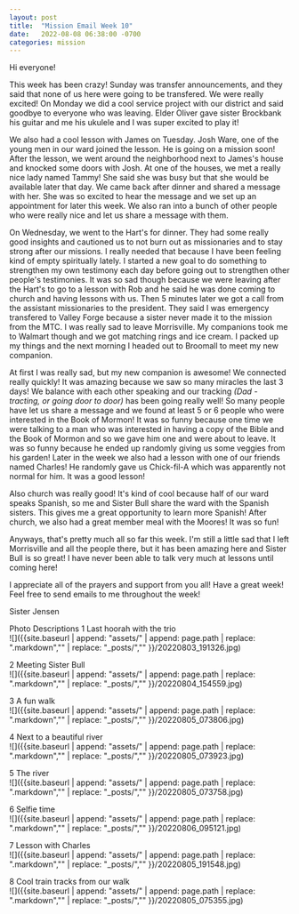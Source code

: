 ```yaml
---
layout: post
title:  "Mission Email Week 10"
date:   2022-08-08 06:38:00 -0700
categories: mission
---
```

Hi everyone!

This week has been crazy! Sunday was transfer announcements, and they said that none of us here were going to be transfered. We were really excited! On Monday we did a cool service project with our district and said goodbye to everyone who was leaving. Elder Oliver gave sister Brockbank his guitar and me his ukulele and I was super excited to play it!

We also had a cool lesson with James on Tuesday. Josh Ware, one of the young men in our ward joined the lesson. He is going on a mission soon! After the lesson, we went around the neighborhood next to James's house and knocked some doors with Josh. At one of the houses, we met a really nice lady named Tammy! She said she was busy but that she would be available later that day. We came back after dinner and shared a message with her. She was so excited to hear the message and we set up an appointment for later this week. We also ran into a bunch of other people who were really nice and let us share a message with them.

On Wednesday, we went to the Hart's for dinner. They had some really good insights and cautioned us to not burn out as missionaries and to stay strong after our missions. I really needed that because I have been feeling kind of empty spiritually lately. I started a new goal to do something to strengthen my own testimony each day before going out to strengthen other people's testimonies. It was so sad though because we were leaving after the Hart's to go to a lesson with Rob and he said he was done coming to church and having lessons with us. Then 5 minutes later we got a call from the assistant missionaries to the president. They said I was emergency transfered to Valley Forge because a sister never made it to the mission from the MTC. I was really sad to leave Morrisville. My companions took me to Walmart though and we got matching rings and ice cream.
I packed up my things and the next morning I headed out to Broomall to meet my new companion.

At first I was really sad, but my new companion is awesome! We connected really quickly! It was amazing because we saw so many miracles the last 3 days! We balance with each other speaking and our tracking <i>(Dad - tracting, or going door to door)</i> has been going really well! So many people have let us share a message and we found at least 5 or 6 people who were interested in the Book of Mormon! It was so funny because one time we were talking to a man who was interested in having a copy of the Bible and the Book of Mormon and so we gave him one and were about to leave. It was so funny because he ended up randomly giving us some veggies from his garden! Later in the week we also had a lesson with one of our friends named Charles! He randomly gave us Chick-fil-A which was apparently not normal for him. It was a good lesson!

Also church was really good! It's kind of cool because half of our ward speaks Spanish, so me and Sister Bull share the ward with the Spanish sisters. This gives me a great opportunity to learn more Spanish! After church, we also had a great member meal with the Moores! It was so fun!

Anyways, that's pretty much all so far this week. I'm still a little sad that I left Morrisville and all the people there, but it has been amazing here and Sister Bull is so great! I have never been able to talk very much at lessons until coming here!

I appreciate all of the prayers and support from you all! Have a great week! Feel free to send emails to me throughout the week!

Sister Jensen

Photo Descriptions
1 Last hoorah with the trio  
![]({{site.baseurl | append: "assets/" | append:  page.path | replace: ".markdown","" | replace: "_posts/",""  }}/20220803_191326.jpg)

2 Meeting Sister Bull  
![]({{site.baseurl | append: "assets/" | append:  page.path | replace: ".markdown","" | replace: "_posts/",""  }}/20220804_154559.jpg)

3 A fun walk  
![]({{site.baseurl | append: "assets/" | append:  page.path | replace: ".markdown","" | replace: "_posts/",""  }}/20220805_073806.jpg)

4 Next to a beautiful river  
![]({{site.baseurl | append: "assets/" | append:  page.path | replace: ".markdown","" | replace: "_posts/",""  }}/20220805_073923.jpg)

5 The river  
![]({{site.baseurl | append: "assets/" | append:  page.path | replace: ".markdown","" | replace: "_posts/",""  }}/20220805_073758.jpg)

6 Selfie time  
![]({{site.baseurl | append: "assets/" | append:  page.path | replace: ".markdown","" | replace: "_posts/",""  }}/20220806_095121.jpg)

7 Lesson with Charles  
![]({{site.baseurl | append: "assets/" | append:  page.path | replace: ".markdown","" | replace: "_posts/",""  }}/20220805_191548.jpg)

8 Cool train tracks from our walk  
![]({{site.baseurl | append: "assets/" | append:  page.path | replace: ".markdown","" | replace: "_posts/",""  }}/20220805_075355.jpg)